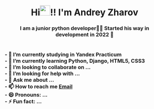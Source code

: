 <h1 align="center">Hi<img src="https://github.com/blackcater/blackcater/raw/main/images/Hi.gif" height="32"/>!! I'm Andrey Zharov </h1>
<h3 align="center">I am a junior python developer👨‍💻 Started his way in development in 2022 🚀</h3>

<p><h3>
<br>- 🔭 I’m currently studying in Yandex Practicum
<br>- 🌱 I’m currently learning Python, Django, HTML5, CSS3
<br>- 👯 I’m looking to collaborate on ...
<br>- 🤔 I’m looking for help with ...
<br>- 💬 Ask me about ...
<br>- 📫 How to reach me <a href="mailto:zharovandrey1989@gmail.com">Email</a>
<br>- 😄 Pronouns: ...
<br>- ⚡ Fun fact: ...
</h3></p>
